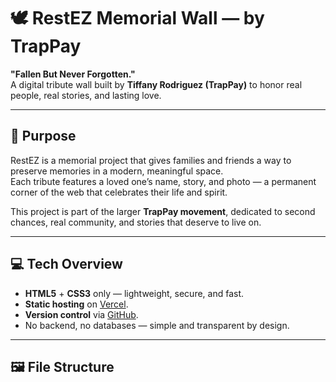 # 🕊️ RestEZ Memorial Wall — by TrapPay

**"Fallen But Never Forgotten."**  
A digital tribute wall built by **Tiffany Rodriguez (TrapPay)** to honor real people, real stories, and lasting love.

---

## 🌹 Purpose
RestEZ is a memorial project that gives families and friends a way to preserve memories in a modern, meaningful space.  
Each tribute features a loved one’s name, story, and photo — a permanent corner of the web that celebrates their life and spirit.

This project is part of the larger **TrapPay movement**, dedicated to second chances, real community, and stories that deserve to live on.

---

## 💻 Tech Overview
- **HTML5** + **CSS3** only — lightweight, secure, and fast.
- **Static hosting** on [Vercel](https://vercel.com).
- **Version control** via [GitHub](https://github.com/nadinetiffany92-byte/restez).
- No backend, no databases — simple and transparent by design.

---

## 🖼️ File Structure
